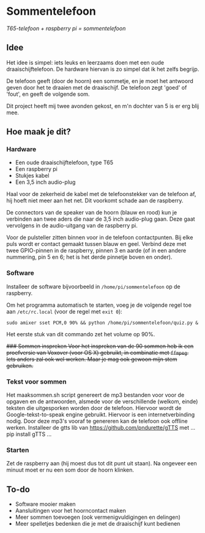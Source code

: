 # Sommentelefoon
*T65-telefoon + raspberry pi = sommentelefoon*

## Idee
Het idee is simpel: iets leuks en leerzaams doen met een oude draaischijftelefoon. De hardware hiervan is zo simpel dat ik het zelfs begrijp.

De telefoon geeft (door de hoorn) een sommetje, en je moet het antwoord geven door het te draaien met de draaischijf. De telefoon zegt 'goed' of 'fout', en geeft de volgende som.

Dit project heeft mij twee avonden gekost, en m'n dochter van 5 is er erg blij mee.

## Hoe maak je dit?

### Hardware
* Een oude draaischijftelefoon, type T65
* Een raspberry pi
* Stukjes kabel
* Een 3,5 inch audio-plug

Haal voor de zekerheid de kabel met de telefoonstekker van de telefoon af, hij hoeft niet meer aan het net. Dit voorkomt schade aan de raspberry.

De connectors van de speaker van de hoorn (blauw en rood) kun je verbinden aan twee aders die naar de 3,5  inch audio-plug gaan. Deze gaat vervolgens in de audio-uitgang van de raspberry pi.

Voor de pulsteller zitten binnen voor in de telefoon contactpunten. Bij elke puls wordt er contact gemaakt tussen blauw en geel. Verbind deze met twee GPIO-pinnen in de raspberry, pinnen 3 en aarde (of in een andere nummering, pin 5 en 6; het is het derde pinnetje boven en onder).

### Software
Installeer de software bijvoorbeeld in `/home/pi/sommentelefoon` op de raspberry.

Om het programma automatisch te starten, voeg je de volgende regel toe aan `/etc/rc.local` (voor de regel met `exit 0`):

```
sudo amixer sset PCM,0 90% && python /home/pi/sommentelefoon/quiz.py &
```

Het eerste stuk van dit commando zet het volume op 90%.

<del>### Sommen inspreken
Voor het inspreken van de 90 sommen heb ik een proefversie van Voxover (voor OS X) gebruikt, in combinatie met `ffmpeg`. Iets anders zal ook wel werken. Maar je mag ook gewoon mijn stem gebruiken.</del>
### Tekst voor sommen 
Het maaksommen.sh script genereert de mp3 bestanden voor voor de opgaven en de antwoorden, alsmede voor de verschillende (welkom, einde) teksten die uitgesporken worden door de telefoon. Hiervoor wordt de Google-tekst-to-speak engine gebruikt. Hiervoor is een internetverbinding nodig. Door deze mp3's vooraf te genereren kan de telefoon ook offline werken. Installeer de gtts lib van https://github.com/pndurette/gTTS met 
...
pip install gTTS
...

### Starten
Zet de raspberry aan (hij moest dus tot dit punt uit staan). Na ongeveer een minuut moet er nu een som door de hoorn klinken.

## To-do
* Software mooier maken
* Aansluitingen voor het hoorncontact maken
* Meer sommen toevoegen (ook vermenigvuldigingen en delingen)
* Meer spelletjes bedenken die je met de draaischijf kunt bedienen
